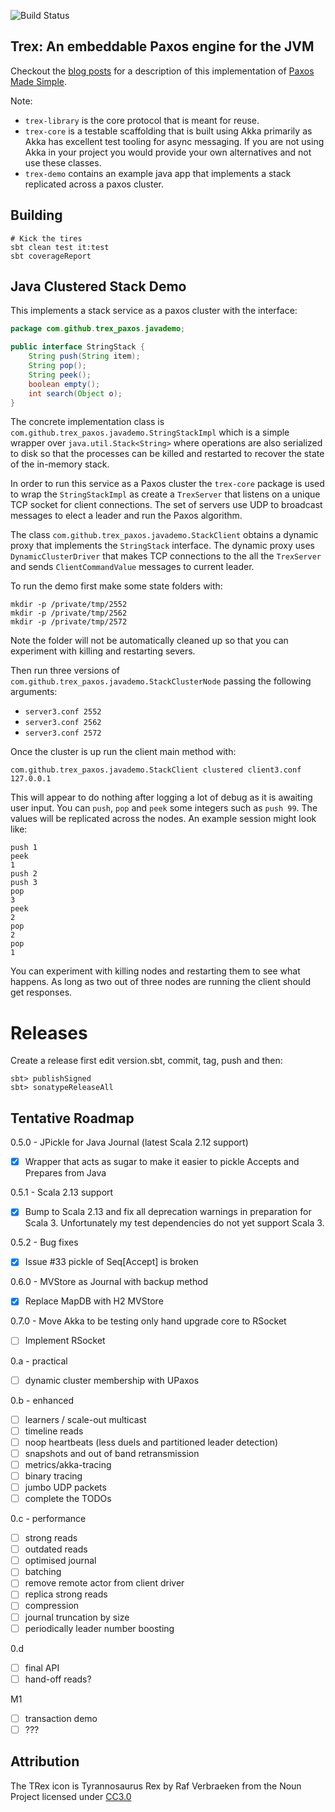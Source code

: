 
![Build Status](https://github.com/trex-paxos/trex/actions/workflows/scala.yml/badge.svg)

## Trex: An embeddable Paxos engine for the JVM

Checkout the [blog posts](https://simbo1905.wordpress.com/2016/01/09/trex-a-paxos-replication-engine/) for a description of this implementation of [Paxos Made Simple](https://courses.cs.washington.edu/courses/cse550/17au/papers/CSE550.paxos-simple.pdf). 

Note: 

 * `trex-library` is the core protocol that is meant for reuse. 
 * `trex-core` is a testable scaffolding that is built using Akka primarily as Akka has excellent test tooling for async messaging. If you are not using Akka in your project you would provide your own alternatives and not use these classes. 
 * `trex-demo` contains an example java app that implements a stack replicated across a paxos cluster. 

## Building

```
# Kick the tires
sbt clean test it:test
sbt coverageReport
```

## Java Clustered Stack Demo

This implements a stack service as a paxos cluster with the interface: 

```java
package com.github.trex_paxos.javademo;

public interface StringStack {
    String push(String item);
    String pop();
    String peek();
    boolean empty();
    int search(Object o);
}
```

The concrete implementation class is `com.github.trex_paxos.javademo.StringStackImpl` which is a simple wrapper 
over `java.util.Stack<String>` where operations are also serialized to disk so that the processes can be 
killed and restarted to recover the state of the in-memory stack. 

In order to run this service as a Paxos cluster the `trex-core` package is used to wrap the `StringStackImpl` as 
create a `TrexServer` that listens on a unique TCP socket for client connections. The set of servers use UDP to 
broadcast messages to elect a leader and run the Paxos algorithm. 

The class `com.github.trex_paxos.javademo.StackClient` obtains a dynamic proxy that implements the `StringStack` 
interface. The dynamic proxy uses `DynamicClusterDriver` that makes TCP connections to the all the `TrexServer` 
and sends `ClientCommandValue` messages to current leader. 

To run the demo first make some state folders with: 

```shell
mkdir -p /private/tmp/2552
mkdir -p /private/tmp/2562
mkdir -p /private/tmp/2572
```

Note the folder will not be automatically cleaned up so that you can experiment with killing 
and restarting severs. 

Then run three versions of `com.github.trex_paxos.javademo.StackClusterNode` passing the following arguments:

 * `server3.conf 2552`
 * `server3.conf 2562`
 * `server3.conf 2572`

Once the cluster is up run the client main method with:

```shell
com.github.trex_paxos.javademo.StackClient clustered client3.conf 127.0.0.1
```

This will appear to do nothing after logging a lot of debug as it is awaiting user input. You can
`push`, `pop` and `peek` some integers such as `push 99`. The values will be replicated across the 
nodes. An example session might look like: 

```
push 1
peek
1
push 2
push 3
pop
3
peek
2
pop
2
pop
1
```

You can experiment with killing nodes and restarting them to see what happens. As long as two out of 
three nodes are running the client should get responses. 

# Releases

Create a release first edit version.sbt, commit, tag, push and then:

```shell script
sbt> publishSigned
sbt> sonatypeReleaseAll
```


## Tentative Roadmap

0.5.0 - JPickle for Java Journal (latest Scala 2.12 support)

- [x] Wrapper that acts as sugar to make it easier to pickle Accepts and Prepares from Java 

0.5.1 - Scala 2.13 support

- [x] Bump to Scala 2.13 and fix all deprecation warnings in preparation for Scala 3. Unfortunately my test dependencies do not yet support Scala 3. 

0.5.2 - Bug fixes

- [x] Issue #33 pickle of Seq[Accept] is broken 

0.6.0 - MVStore as Journal with backup method

- [x] Replace MapDB with H2 MVStore

0.7.0 - Move Akka to be testing only hand upgrade core to RSocket

- [ ] Implement RSocket

0.a - practical

- [ ] dynamic cluster membership with UPaxos 

0.b - enhanced 

- [ ] learners / scale-out multicast
- [ ] timeline reads
- [ ] noop heartbeats (less duels and partitioned leader detection)
- [ ] snapshots and out of band retransmission
- [ ] metrics/akka-tracing
- [ ] binary tracing 
- [ ] jumbo UDP packets
- [ ] complete the TODOs

0.c - performance

- [ ] strong reads
- [ ] outdated reads
- [ ] optimised journal 
- [ ] batching 
- [ ] remove remote actor from client driver
- [ ] replica strong reads
- [ ] compression 
- [ ] journal truncation by size 
- [ ] periodically leader number boosting

0.d 

- [ ] final API
- [ ] hand-off reads? 

M1

- [ ] transaction demo
- [ ] ???

## Attribution

The TRex icon is Tyrannosaurus Rex by Raf Verbraeken from the Noun Project licensed under [CC3.0](http://creativecommons.org/licenses/by/3.0/us/)

